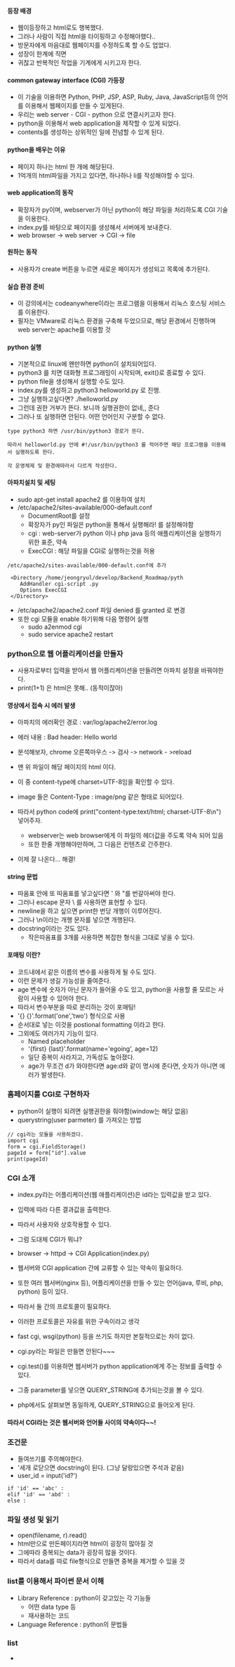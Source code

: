 #### 등장 배경
- 웹이등장하고 html로도 행복했다.
- 그러나 사람이 직접 html을 타이핑하고 수정해야했다..
- 방문자에게 마음대로 웹페이지를 수정하도록 할 수도 업었다.
- 성장이 한계에 직면
- 귀찮고 반복적인 작업을 기계에게 시키고자 한다.

#### common gateway interface (CGI) 가등장
- 이 기술을 이용하면 Python, PHP, JSP, ASP, Ruby, Java, JavaScript등의 언어를 이용해서 웹페이지를 만들 수 있게된다.
- 우리는 web server - CGI - python 으로 연결시키고자 한다.
- python을 이용해서 web application을 제작할 수 있게 되었다.
- contents를 생성하는 상위적인 일에 전념할 수 있게 된다.

#### python을 배우는 이유
- 페이지 하나는 html 한 개에 해당된다.
- 1억개의 html파일을 가지고 있다면, 하나하나 li를 작성해야할 수 있다.

#### web application의 동작
- 확장자가 py이며, webserver가 아닌 python이 해당 파일을 처리하도록 CGI 기술을 이용한다.
- index.py를 바탕으로 페이지를 생성해서 서버에게 보내준다.
- web browser -> web server -> CGI -> file

#### 원하는 동작
- 사용자가 create 버튼을 누르면 새로운 페이지가 생성되고 목록에 추가된다.


#### 실습 환경 준비
- 이 강의에서는 codeanywhere이라는 프로그램을 이용해서 리눅스 호스팅 서비스를 이용한다.
- 필자는 VMware로 리눅스 환경을 구축해 두었으므로, 해당 환경에서 진행하며 web server는 apache를 이용할 것

#### python 실행
- 기본적으로 linux에 왠만하면 python이 설치되어있다.
- python3 를 치면 대화형 프로그래밍이 시작되며, exit()로 종료할 수 있다.
- python file을 생성해서 실행할 수도 있다.
- index.py를 생성하고 python3 helloworld.py 로 진행.
- 그냥 실행하고싶다면? ./helloworld.py
- 그런데 권한 거부가 뜬다. 보니까 실행권한이 없네,, 준다
- 그러나 또 실행하면 안된다. 어떤 언어인지 구분할 수 없다.
```
type python3 하면 /usr/bin/python3 경로가 뜬다.

따라서 helloworld.py 안에 #!/usr/bin/python3 를 적어주면 해당 프로그램을 이용해서 실행하도록 한다.

각 운영체제 및 환경에따라서 다르게 작성한다.
```

#### 아파치설치 및 세팅
- sudo apt-get install apache2 를 이용하여 설치
- /etc/apache2/sites-available/000-default.conf
   - DocumentRoot를 설정
   - 확장자가 py인 파일은 python을 통해서 실행해라! 를 설정해야함
   - cgi : web-server가 python 이나 php java 등의 애플리케이션을 실행하기 위한 표준, 약속
   - ExecCGI : 해당 파일을 CGI로 실행하는것을 허용
```
/etc/apache2/sites-available/000-default.conf에 추가

 <Directory /home/jeongryul/develop/Backend_Roadmap/pyth
    AddHandler cgi-script .py
    Options ExecCGI
 </Directory>
```

- /etc/apache2/apache2.conf 파일 denied 를 granted 로 변경
- 또한 cgi 모듈을 enable 하기위해 다음 명령어 실행
   - sudo a2enmod cgi
   - sudo service apache2 restart

### python으로 웹 어플리케이션을 만들자
- 사용자로부터 입력을 받아서 웹 어플리케이션을 만들려면 아파치 설정을 바꿔야한다.
- print(1+1) 은 html은 못해.. (동적이잖아)

#### 영상에서 접속 시 에러 발생
- 아파치의 에러확인 경로 :  var/log/apache2/error.log
- 에러 내용 : Bad header: Hello world

- 분석해보자, chrome 오른쪽마우스 -> 검사 -> network - >reload
- 맨 위 파일이 해당 페이지의 html 이다.
- 이 중 content-type에 charset=UTF-8임을 확인할 수 있다.
- image 들은 Content-Type : image/png 같은 형태로 되어있다.

- 따라서 python code에 print("content-type:text/html; charset-UTF-8\n") 넣어주자.
   - webserver는 web browser에게 이 파일의 헤더값을 주도록 약속 되어 있음
   - 또한 한줄 개행해야만하며, 그 다음은 컨텐츠로 간주한다.

- 이제 잘 나온다... 해결!


#### string 문법
- 따옴표 안에 또 따옴표를 넣고싶다면 ' 와 "를 번갈아써야 한다.
- 그러나 escape 문자 \ 를 사용하면 표현할 수 있다.
- newline을 하고 싶으면 print한 번당 개행이 이루어진다.
- 그러나 \n이라는 개행 문자를 넣으면 개행된다.
- docstring이라는 것도 있다.
   - 작은따옴표를 3개를 사용하면 복잡한 형식을 그대로 넣을 수 있다.

#### 포매팅 이란?
- 코드내에서 같은 이름의 변수를 사용하게 될 수도 있다.
- 이런 문제가 생길 가능성을 줄여준다.
- age 변수에 숫자가 아닌 문자가 들어올 수도 있고, python을 사용할 줄 모르는 사람이 사용할 수 있어야 한다.
- 따라서 변수부분을 따로 분리하는 것이 포매팅!
- '{} {}'.format('one','two') 형식으로 사용
- 순서대로 넣는 이것을 postional formatting 이라고 한다.
- 그외에도 여러가지 기능이 있다.
   - Named placeholder
   - '{first} {last}'.format(name='egoing', age=12)
   - 일단 중복이 사라지고, 가독성도 높아졌다.
   - age가 무조건 d가 와야한다면 age:d와 같이 명시에 준다면, 숫자가 아니면 에러가 발생한다.


### 홈페이지를 CGI로 구현하자
- python이 실행이 되려면 실행권한을 줘야함(window는 해당 없음)
- querystring(user parmeter) 를 가져오는 방법
```
// cgi라는 모듈을 사용하겠다.
import cgi 
form = cgi.FieldStorage()
pageId = form["id"].value
print(pageId)
```

### CGI 소개
- index.py라는 어플리케이션(웹 애플리케이션)은 id라는 입력값을 받고 있다.
- 입력에 따라 다른 결과값을 출력한다.
- 따라서 사용자와 상호작용할 수 있다.

- 그럼 도대체 CGI가 뭐냐?
- browser -> httpd -> CGI Application(index.py)
- 웹서버와 CGI application 간에 교류할 수 있는 약속이 필요하다.
- 또한 여러 웹서버(nginx 등), 어플리케이션을 만들 수 있는 언어(java, 루비, php, python) 등이 있다.
- 따라서 둘 간의 프로토콜이 필요하다.
- 이러한 프로토콜은 자유를 위한 구속이라고 생각
- fast cgi, wsgi(python) 등을 쓰기도 하지만 본질적으로는 차이 없다.
- cgi.py라는 파일은 만들면 안된다~~~
- cgi.test()를 이용하면 웹서버가 python application에게 주는 정보를 출력할 수 있다.
- 그중 parameter를 넣으면 QUERY_STRING에 추가되는것을 볼 수 있다.
- php에서도 살펴보면 동일하게, QUERY_STRING으로 들어오게 된다. 

#### 따라서 CGI라는 것은 웹서버와 언어들 사이의 약속이다~~!

### 조건문
- 들여쓰기를 주의해야한다.
- '세개 로닫으면 docstring이 된다. (그냥 달랑있으면 주석과 같음)
- user_id = input('id?')
```
if 'id' == 'abc' :
elif 'id' == 'abd' :
else :

```

### 파일 생성 및 읽기
- open(filename, r).read()
- html만으로 만든페이지라면 html이 굉장히 많아질 것
- 그에따라 중복되는 data가 굉장히 많을 것이다.
- 따라서 data를 따로 file형식으로 만들면 중복을 제거할 수 있을 것 

### list를 이용해서 파이썬 문서 이해
- Library Reference : python이 갖고있는 각 기능들
   - 어떤 data type 등
   - 재사용하는 코드
- Language Reference : python의 문법들

### list
- 